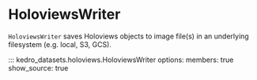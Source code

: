 # HoloviewsWriter

`HoloviewsWriter` saves Holoviews objects to image file(s) in an underlying filesystem (e.g. local, S3, GCS).

::: kedro_datasets.holoviews.HoloviewsWriter
    options:
        members: true
        show_source: true
